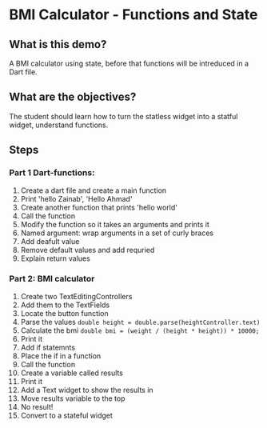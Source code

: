 # BMI Calculator - Functions and State 

## What is this demo?

A BMI calculator using state, before that functions will be intreduced in a Dart file.

## What are the objectives?

The student should learn how to turn the statless widget into a statful widget, understand functions. 

## Steps

### Part 1 Dart-functions: 
1. Create a dart file and create a main function
2. Print 'hello Zainab', 'Hello Ahmad' 
3. Create another function that prints 'hello world'
4. Call the function
5. Modify the function so it takes an arguments and prints it 
6. Named argument: wrap arguments in a set of curly braces
7. Add deafult value 
8. Remove default values and add requried 
9. Explain return values 


### Part 2: BMI calculator 
1. Create two TextEditingControllers 
2. Add them to the TextFields
3. Locate the button function
4. Parse the values `double height = double.parse(heightController.text)`
5. Calculate the bmi `double bmi = (weight / (height * height)) * 10000;`
6. Print it
7. Add if statemnts 
8. Place the if in a function 
9. Call the function
10. Create a variable called results
11. Print it 
12. Add a Text widget to show the results in
13. Move results variable to the top 
14. No result!
15. Convert to a stateful widget 